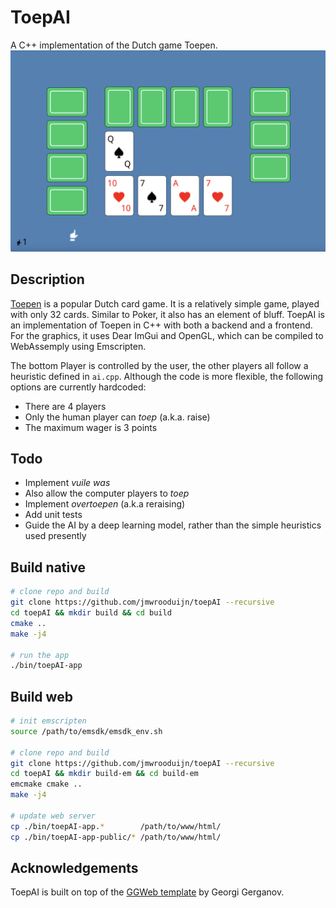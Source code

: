 # ToepAI
A C++ implementation of the Dutch game Toepen.
![Screenshot of ToepAI](ss.png?raw=true "Sreenshot of ToepAI")

## Description
[Toepen](https://en.wikipedia.org/wiki/Toepen) is a popular Dutch card game. It is a relatively simple game, played with only 32 cards. Similar to Poker, it also has an element of bluff. ToepAI is an implementation of Toepen in C++ with both a backend and a frontend. For the graphics, it uses Dear ImGui and OpenGL, which can be compiled to WebAssemply using Emscripten. 

The bottom Player is controlled by the user, the other players all follow a heuristic defined in `ai.cpp`. Although the code is more flexible, the following options are currently hardcoded:
- There are 4 players
- Only the human player can _toep_ (a.k.a. raise)
- The maximum wager is 3 points

## Todo
- Implement _vuile was_
- Also allow the computer players to _toep_
- Implement _overtoepen_ (a.k.a reraising)
- Add unit tests
- Guide the AI by a deep learning model, rather than the simple heuristics used presently

## Build native
```bash
# clone repo and build
git clone https://github.com/jmwrooduijn/toepAI --recursive
cd toepAI && mkdir build && cd build
cmake ..
make -j4

# run the app
./bin/toepAI-app
```

## Build web

```bash
# init emscripten
source /path/to/emsdk/emsdk_env.sh

# clone repo and build
git clone https://github.com/jmwrooduijn/toepAI --recursive
cd toepAI && mkdir build-em && cd build-em
emcmake cmake ..
make -j4

# update web server
cp ./bin/toepAI-app.*        /path/to/www/html/
cp ./bin/toepAI-app-public/* /path/to/www/html/
```

## Acknowledgements
ToepAI is built on top of the [GGWeb template](https://github.com/ggerganov/ggweb) by Georgi Gerganov. 